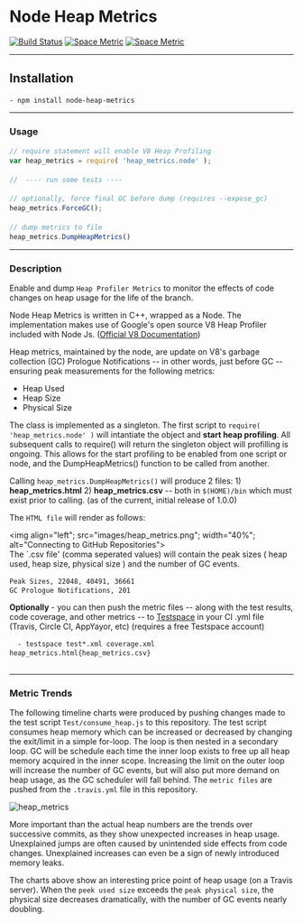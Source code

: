 # Node Heap Metrics

[![Build Status](https://travis-ci.org/rjhowell44/node-heap-metrics.svg?branch=master)](https://travis-ci.org/rjhowell44/node-heap-metrics)
[![Space Metric](http://robert.stridespace.com/spaces/2652/metrics/3231/badge?token=6ca6adddd90184c574387d838e1330ee664fb65b)](http://robert.stridespace.com/spaces/2652/schema/Node-6/Metrics/heap-metrics.md "Node-6 Peak Heap Metrics")
[![Space Metric](http://robert.stridespace.com/spaces/2652/metrics/3232/badge?token=de0d6fe4ad59572dcf429918f1080cbe446aca3c)](http://robert.stridespace.com/spaces/2652/schema/Node-6/Metrics/heap-metrics.md "GC Prologue Notifications")

---
## Installation

```
- npm install node-heap-metrics

```

---
### Usage


```javascript
// require statement will enable V8 Heap Profiling
var heap_metrics = require( 'heap_metrics.node' );

//  ---- run some tests ----

// optionally, force final GC before dump (requires --expose_gc)
heap_metrics.ForceGC();

// dump metrics to file
heap_metrics.DumpHeapMetrics()
```


---
### Description
Enable and dump `Heap Profiler Metrics` to monitor the effects of code changes on heap usage for the life of the branch. 

Node Heap Metrics is written in C++, wrapped as a Node. The implementation makes use of Google's open source V8 Heap Profiler included with Node Js.  ([Official V8 Documentation](https://v8docs.nodesource.com/))

Heap metrics, maintained by the node, are update on V8's garbage collection (GC) Prologue Notifications -- in other words, just before GC -- ensuring peak measurements for the following metrics:
 * Heap Used
 * Heap Size
 * Physical Size

The class is implemented as a singleton. The first script to `require( 'heap_metrics.node' )` will intantiate the  object and **start heap profiling**. All subsequent calls to require() will return the singleton object will profilling is ongoing. 
This allows for the start profiling to be enabled from one script or node,  and the DumpHeapMetrics() function to be called from another.   

Calling `heap_metrics.DumpHeapMetrics()` will produce 2 files: 1) **heap_metrics.html** 2) **heap_metrics.csv** -- both in `$(HOME)/bin` which must exist prior to calling. (as of the current, initial release of 1.0.0)  

The `HTML file` will render as follows:

<img align="left"; src="images/heap_metrics.png"; width="40%"; alt="Connecting to GitHub Repositories">
</br>
The `.csv file' (comma seperated values)  will contain the peak sizes ( heap used, heap size, physical size ) and the number of GC events.

```
Peak Sizes, 22048, 40491, 36661
GC Prologue Notifications, 201
```

**Optionally** - you can then push the metric files -- along with the test results, code coverage, and other metrics -- to [Testspace](www.testspace.com) in your CI .yml file (Travis, Circle CI, AppYayor, etc) 
(requires a free Testspace account)

```
  - testspace test*.xml coverage.xml heap_metrics.html{heap_metrics.csv}
  
```

---
### Metric Trends
The following timeline charts were produced by pushing changes made to the test script `Test/consume_heap.js` to this repository.  The test script consumes heap memory which can be increased or decreased by changing the exit/limit in a simple for-loop. The loop is then nested in a secondary loop. GC will be schedule each time the inner loop exists to free up all heap memory acquired in the inner scope. Increasing the limit on the outer loop will increase the number of GC events, but will also put more demand on heap usage, as the GC scheduler will fall behind. The  `metric files` are pushed from the `.travis.yml` file in this repository.

![heap_metrics](https://github.com/rjhowell44/node-heap-metrics/blob/master/images/heap-usage-vs-gc-events.png)

More important than the actual heap numbers are the trends over successive commits, as they show unexpected increases in heap usage.  Unexplained jumps are often caused by unintended side effects from code changes.  Unexplained increases can even be a sign of newly introduced memory leaks.  

The charts above show an interesting price point of heap usage (on a Travis server).  When the `peek used size` exceeds the `peak physical size`, the physical size decreases dramatically, with the number of GC events nearly doubling. 

